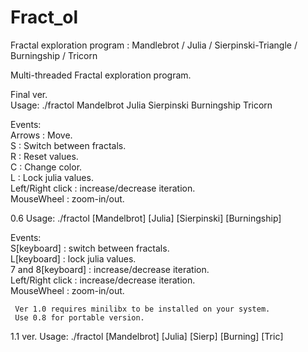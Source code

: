 # Fract_ol
Fractal exploration program : Mandlebrot / Julia / Sierpinski-Triangle / Burningship / Tricorn<br/>

Multi-threaded Fractal exploration program.<br/>


Final ver.<br/>
Usage: ./fractol Mandelbrot Julia Sierpinski Burningship Tricorn<br/>

Events:<br/>
Arrows : Move.<br/>
S : Switch between fractals.<br/>
R : Reset values.<br/>
C : Change color.<br/>
L : Lock julia values.<br/>
Left/Right click : increase/decrease iteration.<br/>
MouseWheel : zoom-in/out.<br/>

0.6 
Usage: ./fractol [Mandelbrot] [Julia] [Sierpinski] [Burningship]


Events:<br/>
     S[keyboard] : switch between fractals.<br/>
     L[keyboard] : lock julia values.<br/>
     7 and 8[keyboard] : increase/decrease iteration.<br/>
     Left/Right click : increase/decrease iteration.<br/>
     MouseWheel : zoom-in/out.<br/>

	 Ver 1.0 requires minilibx to be installed on your system.
	 Use 0.8 for portable version.




1.1 ver.
Usage: ./fractol [Mandelbrot] [Julia] [Sierp] [Burning] [Tric]
